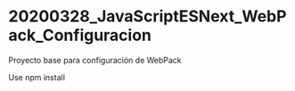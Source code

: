 # 20200328_JavaScriptESNext_WebPack_Configuracion
Proyecto base para configuración de WebPack

Use npm install
